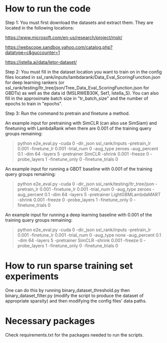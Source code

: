 # How to run the code

Step 1: You must first download the datasets and extract them.  They
are located in the following locations:

https://www.microsoft.com/en-us/research/project/mslr/

https://webscope.sandbox.yahoo.com/catalog.php?datatype=c&guccounter=1

https://istella.ai/data/letor-dataset/

Step 2: You must fill in the dataset location you want to train on in the 
config files located in ssl_rank/inputs/lambdarank/Data_Eval_ScoringFunction.json for deep learning rankers (or ssl_rank/testing/ltr_tree/json/Tree_Data_Eval_ScoringFunction.json for GBDTs)
as well as the data id (MSLRWEB30K, Set1, Istella_S).  You can also fill in the approximate
batch size in "tr_batch_size" and the number of epochs to train in "epochs".  

Step 3: Run the command to pretrain and finetune a method.  

An example input for pretraining with SimCLR (can also use SimSiam) and finetuning with LambdaRank when there are 0.001 of the training query groups remaining:


>python e2e_eval.py -cuda 0 -dir_json ssl_rank/inputs -pretrain_lr 0.001 -finetune_lr 0.001 -trial_num 0 -aug_type zeroes -aug_percent 0.1 -dim 64 -layers 5 -pretrainer SimCLR -shrink 0.001 -freeze 0 -probe_layers 1 -finetune_only 0 -finetune_trials 0


An example input for running a GBDT baseline with 0.001 of the training query groups remaining:

>python e2e_eval.py -cuda 0 -dir_json ssl_rank/testing/ltr_tree/json -pretrain_lr 0.001 -finetune_lr 0.001 -trial_num 0 -aug_type zeroes -aug_percent 0.1 -dim 64 -layers 5 -pretrainer LightGBMLambdaMART -shrink 0.001 -freeze 0 -probe_layers 1 -finetune_only 0 -finetune_trials 0


An example input for running a deep learning baseline with 0.001 of the training query groups remaining:

>python e2e_eval.py -cuda 0 -dir_json ssl_rank/inputs -pretrain_lr 0.001 -finetune_lr 0.001 -trial_num 0 -aug_type none -aug_percent 0.1 -dim 64 -layers 5 -pretrainer SimCLR -shrink 0.001 -freeze 0 -probe_layers 1 -finetune_only 0 -finetune_trials 0


# How to run sparse training set experiments
One can do this by running binary_dataset_threshold.py then binary_dataset_filter.py (modify the script to 
produce the dataset of appropriate sparsity) and then modifying the config files' data paths.

# Necessary packages
Check requirements.txt for the packages needed to run the scripts.

